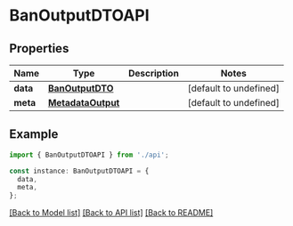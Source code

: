 # BanOutputDTOAPI

## Properties

| Name     | Type                                    | Description | Notes                  |
| -------- | --------------------------------------- | ----------- | ---------------------- |
| **data** | [**BanOutputDTO**](BanOutputDTO.md)     |             | [default to undefined] |
| **meta** | [**MetadataOutput**](MetadataOutput.md) |             | [default to undefined] |

## Example

```typescript
import { BanOutputDTOAPI } from './api';

const instance: BanOutputDTOAPI = {
  data,
  meta,
};
```

[[Back to Model list]](../README.md#documentation-for-models) [[Back to API list]](../README.md#documentation-for-api-endpoints) [[Back to README]](../README.md)
